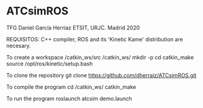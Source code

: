 # ATCsimROS
TFG Daniel García Herriaz ETSIT, URJC. Madrid 2020

REQUISITOS: 
C++ compiler, ROS and its 'Kinetic Kame' distribution are necesary.

To create a workspace
  /catkin_ws/src
  /catkin_ws/
  mkdir -p
  cd
  catkin_make
  source /opt/ros/kinetic/setup.bash
  
To clone the repository
  git clone https://github.com/dherraiz/ATCsimROS.git
  
To compile the program 
  cd /catkin_ws/
  catkin_make
  
To run the program
  roslaunch atcsim demo.launch
